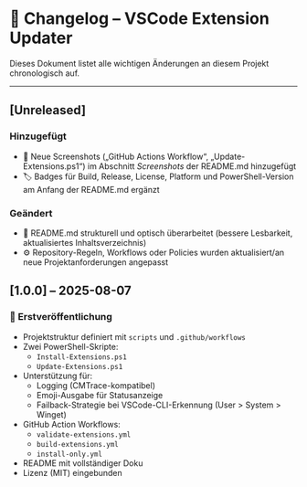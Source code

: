 # 📜 Changelog – VSCode Extension Updater

Dieses Dokument listet alle wichtigen Änderungen an diesem Projekt chronologisch auf.

---
## [Unreleased]

### Hinzugefügt
- 📸 Neue Screenshots („GitHub Actions Workflow“, „Update-Extensions.ps1“) im Abschnitt *Screenshots* der README.md hinzugefügt
- 🏷️ Badges für Build, Release, License, Platform und PowerShell-Version am Anfang der README.md ergänzt

### Geändert
- 📄 README.md strukturell und optisch überarbeitet (bessere Lesbarkeit, aktualisiertes Inhaltsverzeichnis)
- ⚙️ Repository-Regeln, Workflows oder Policies wurden aktualisiert/an neue Projektanforderungen angepasst



## [1.0.0] – 2025-08-07
### 🎉 Erstveröffentlichung

- Projektstruktur definiert mit `scripts` und `.github/workflows`
- Zwei PowerShell-Skripte:
  - `Install-Extensions.ps1`
  - `Update-Extensions.ps1`
- Unterstützung für:
  - Logging (CMTrace-kompatibel)
  - Emoji-Ausgabe für Statusanzeige
  - Failback-Strategie bei VSCode-CLI-Erkennung (User > System > Winget)
- GitHub Action Workflows:
  - `validate-extensions.yml`
  - `build-extensions.yml`
  - `install-only.yml`
- README mit vollständiger Doku
- Lizenz (MIT) eingebunden
